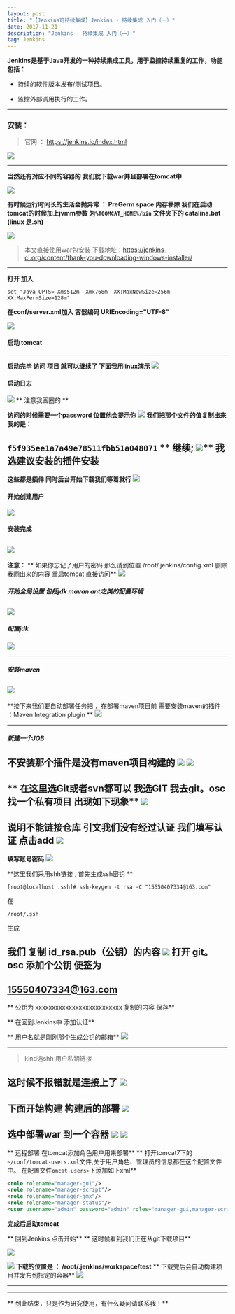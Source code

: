 ```yaml
---
layout: post
title: "【Jenkins可持续集成】Jenkins - 持续集成 入门（一）"
date: 2017-11-21 
description: "Jenkins - 持续集成 入门（一）"
tag: Jenkins
--- 
```


  

**Jenkins是基于Java开发的一种持续集成工具，用于监控持续重复的工作，功能包括：**
* 持续的软件版本发布/测试项目。

* 监控外部调用执行的工作。
------------------------
### 安装：
>官网 ： https://jenkins.io/index.html

[![](http://4315e09a.wiz03.com/share/resources/a24925ba-9e8f-4e24-bec1-643b4016d1e4/index_files/51371bd1-320c-4edd-9433-75a9d56625a9.png)](http://4315e09a.wiz03.com/share/resources/a24925ba-9e8f-4e24-bec1-643b4016d1e4/index_files/51371bd1-320c-4edd-9433-75a9d56625a9.png)

-------------------------------------------------------------------------------------------------------

**当然还有对应不同的容器的 我们就下载war并且部署在tomcat中**

![](http://4315e09a.wiz03.com/share/resources/a24925ba-9e8f-4e24-bec1-643b4016d1e4/index_files/adc67354-ffd5-4da7-87a2-d82e87ec3d2a.png)

**有时候运行时间长的生活会抛异常 ： PreGerm space 内存移除  我们在启动tomcat的时候加上jvmm参数
为``%T0OMCAT_HOME%/bin`` 文件夹下的 catalina.bat (linux  是.sh)**

![](http://4315e09a.wiz03.com/share/resources/a24925ba-9e8f-4e24-bec1-643b4016d1e4/index_files/792c36f6-1156-44f9-8529-0b1244474d0e.png)
>本文直接使用war包安装 下载地址：https://jenkins-ci.org/content/thank-you-downloading-windows-installer/
-------------------------------------------------------------------------------------------------------
**打开 加入**

```
set "Java_OPTS=-Xms512m -Xmx768m -XX:MaxNewSize=256m -XX:MaxPermSize=128m"
```

**在conf/server.xml加入 容器编码  URIEncoding="UTF-8"**

![](http://4315e09a.wiz03.com/share/resources/a24925ba-9e8f-4e24-bec1-643b4016d1e4/index_files/0.882891870219132.png)

#### 启动 tomcat  
-------------------------------------------------------------------------------------------------------
**启动完毕 访问 项目 就可以继续了 下面我用linux演示**
![](http://4315e09a.wiz03.com/share/resources/a24925ba-9e8f-4e24-bec1-643b4016d1e4/index_files/1bcdc6ce-2c80-4c27-b53d-90cb33607167.png)
#### 启动日志
![](http://4315e09a.wiz03.com/share/resources/a24925ba-9e8f-4e24-bec1-643b4016d1e4/index_files/c8a1cf8c-6fe3-433b-ac0c-d96617479253.png)
** 注意我画圈的 **

**访问的时候需要一个password  位置他会提示你**
![](http://4315e09a.wiz03.com/share/resources/a24925ba-9e8f-4e24-bec1-643b4016d1e4/index_files/3563e9df-c20d-440d-9d6d-935d800cde6d.png)
**我们把那个文件的值复制出来  我的是：**

``
f5f935ee1a7a49e78511fbb51a048071
``
** 继续;
![](http://4315e09a.wiz03.com/share/resources/a24925ba-9e8f-4e24-bec1-643b4016d1e4/index_files/d3d7aa70-65eb-43bb-a902-77e7cb474ad0.jpg)**
**我选建议安装的插件安装**
-------------------------------------------------------------------------------------------------------
**这些都是插件  同时后台开始下载我们等着就行**
![](http://4315e09a.wiz03.com/share/resources/a24925ba-9e8f-4e24-bec1-643b4016d1e4/index_files/dd65eb05-8bcc-4365-9a16-6ba3cf70ce96.png)
#### 开始创建用户
![](http://4315e09a.wiz03.com/share/resources/a24925ba-9e8f-4e24-bec1-643b4016d1e4/index_files/79ec3fbd-1cac-4d4b-a303-45716411db9b.png)
####  安装完成

 [![](http://4315e09a.wiz03.com/share/resources/a24925ba-9e8f-4e24-bec1-643b4016d1e4/index_files/abe506a0-ba4c-4114-b535-0f107a5e8428.png)](http://4315e09a.wiz03.com/share/resources/a24925ba-9e8f-4e24-bec1-643b4016d1e4/index_files/abe506a0-ba4c-4114-b535-0f107a5e8428.png)
-------------------------------------------------------------------------------------------------------
**注意：**
**  如果你忘记了用户的密码 那么请到位置  /root/.jenkins/config.xml  删除我圈出来的内容  重启tomcat 直接访问**
 ![](http://4315e09a.wiz03.com/share/resources/a24925ba-9e8f-4e24-bec1-643b4016d1e4/index_files/2448e422-6a28-4517-97cb-63f3c388e31d.png)
 ##### 开始全局设置 包括jdk mavan ant之类的配置环境
[![](http://4315e09a.wiz03.com/share/resources/a24925ba-9e8f-4e24-bec1-643b4016d1e4/index_files/5d829494-d1f2-4eb1-918d-66aee782e93c.png)](http://4315e09a.wiz03.com/share/resources/a24925ba-9e8f-4e24-bec1-643b4016d1e4/index_files/5d829494-d1f2-4eb1-918d-66aee782e93c.png)
-------------------------------------------------------------------------------------------------------
##### 配置jdk
[![](http://4315e09a.wiz03.com/share/resources/a24925ba-9e8f-4e24-bec1-643b4016d1e4/index_files/680f01ce-1f6a-434f-8535-f8b626706d9f.png)](http://4315e09a.wiz03.com/share/resources/a24925ba-9e8f-4e24-bec1-643b4016d1e4/index_files/680f01ce-1f6a-434f-8535-f8b626706d9f.png)

-------------------------------------------------------------------------------------------------------
##### 安装maven
[![](http://4315e09a.wiz03.com/share/resources/a24925ba-9e8f-4e24-bec1-643b4016d1e4/index_files/e3bd7693-18b4-4654-a6ae-335240bb2b6a.png)](http://4315e09a.wiz03.com/share/resources/a24925ba-9e8f-4e24-bec1-643b4016d1e4/index_files/e3bd7693-18b4-4654-a6ae-335240bb2b6a.png)
-------------------------------------------------------------------------------------------------------
**接下来我们要自动部署任务把 ，在部署maven项目前  需要安装maven的插件  ：Maven Integration plugin **
[![](http://4315e09a.wiz03.com/share/resources/a24925ba-9e8f-4e24-bec1-643b4016d1e4/index_files/a174f417-9f14-47c7-a0ea-4dc31162506c.png)](http://4315e09a.wiz03.com/share/resources/a24925ba-9e8f-4e24-bec1-643b4016d1e4/index_files/a174f417-9f14-47c7-a0ea-4dc31162506c.png)

--------------------------------------------------

#####  新建一个JOB
  不安装那个插件是没有maven项目构建的
![](http://4315e09a.wiz03.com/share/resources/a24925ba-9e8f-4e24-bec1-643b4016d1e4/index_files/8b5266b4-ccae-493a-bdd2-65ba43b450d7.png)
[![](http://4315e09a.wiz03.com/share/resources/a24925ba-9e8f-4e24-bec1-643b4016d1e4/index_files/d6ce777e-f702-469d-83ab-cd402e3c1542.png)](http://4315e09a.wiz03.com/share/resources/a24925ba-9e8f-4e24-bec1-643b4016d1e4/index_files/d6ce777e-f702-469d-83ab-cd402e3c1542.png)
-------------------------------------------------------------------------------------------------------
** 在这里选Git或者svn都可以 我选GIT 我去git。osc找一个私有项目  出现如下现象**
[![](http://4315e09a.wiz03.com/share/resources/a24925ba-9e8f-4e24-bec1-643b4016d1e4/index_files/8db9ca02-7bb5-4b4c-8323-e8fbdcc9cb01.png)](http://4315e09a.wiz03.com/share/resources/a24925ba-9e8f-4e24-bec1-643b4016d1e4/index_files/8db9ca02-7bb5-4b4c-8323-e8fbdcc9cb01.png)
-------------------------------------------------------------------------------------------------------
**说明不能链接仓库 引文我们没有经过认证 我们填写认证  点击add**
[![](http://4315e09a.wiz03.com/share/resources/a24925ba-9e8f-4e24-bec1-643b4016d1e4/index_files/ef6b1e01-3885-4b1e-93df-924626be9a48.png)](http://4315e09a.wiz03.com/share/resources/a24925ba-9e8f-4e24-bec1-643b4016d1e4/index_files/ef6b1e01-3885-4b1e-93df-924626be9a48.png)
-------------------------------------------------------------------------------------------------------
**填写账号密码**
 ![](http://4315e09a.wiz03.com/share/resources/a24925ba-9e8f-4e24-bec1-643b4016d1e4/index_files/f153b4c9-c1ce-4514-96df-4a0cac17ea14.png) 

**这里我们采用shh链接 , 首先生成ssh密钥 **

```shell
[root@localhost .ssh]# ssh-keygen -t rsa -C "15550407334@163.com"
```

在

```shell
/root/.ssh
```

生成

 我们 复制 id_rsa.pub（公钥）的内容
![](http://4315e09a.wiz03.com/share/resources/a24925ba-9e8f-4e24-bec1-643b4016d1e4/index_files/52f7944d-b3d7-4469-8294-05dc184e5fe9.png)
打开 git。osc 添加个公钥 
便签为
---------------------------------------------------------------------------------------------------------
**15550407334@163.com**
--------------------------------------------------------------------------------------------------------

** 公钥为 xxxxxxxxxxxxxxxxxxxxxxxxxx 复制的内容  保存**

** 在回到Jenkins中  添加认证**

** 用户名就是刚刚那个生成公钥的邮箱**
![](http://4315e09a.wiz03.com/share/resources/a24925ba-9e8f-4e24-bec1-643b4016d1e4/index_files/ca7c5327-0c9d-41f0-89b8-0a57f6c71bc2.png)

----------------------------------------------------------------------------------------------------------------------
> kind选shh 用户私钥链接

**这时候不报错就是连接上了**
 [![](http://4315e09a.wiz03.com/share/resources/a24925ba-9e8f-4e24-bec1-643b4016d1e4/index_files/6d512611-8dc5-4b4d-b5fd-f7948789d3e9.png)](http://4315e09a.wiz03.com/share/resources/a24925ba-9e8f-4e24-bec1-643b4016d1e4/index_files/6d512611-8dc5-4b4d-b5fd-f7948789d3e9.png)
------------------------------------------------------------------------------------------------------
**下面开始构建 构建后的部署**
[![](http://4315e09a.wiz03.com/share/resources/a24925ba-9e8f-4e24-bec1-643b4016d1e4/index_files/d8ffd124-d7df-44db-85fb-20740403cf62.png)](http://4315e09a.wiz03.com/share/resources/a24925ba-9e8f-4e24-bec1-643b4016d1e4/index_files/d8ffd124-d7df-44db-85fb-20740403cf62.png)
---------------------------------------------------------------------------------------------------------
**选中部署war 到一个容器**
![](http://4315e09a.wiz03.com/share/resources/a24925ba-9e8f-4e24-bec1-643b4016d1e4/index_files/clip_image0019d2dce2d-430e-4c26-996f-13399724a6cf.png)
[![](http://4315e09a.wiz03.com/share/resources/a24925ba-9e8f-4e24-bec1-643b4016d1e4/index_files/clip_image0019d2dce2d-430e-4c26-996f-13399724a6cf.png)](http://4315e09a.wiz03.com/share/resources/a24925ba-9e8f-4e24-bec1-643b4016d1e4/index_files/clip_image0019d2dce2d-430e-4c26-996f-13399724a6cf.png)
-------------------------------------------------------------------------------------------------------------------
** 远程部署 在tomcat添加角色用户用来部署**
** 打开tomcat7下的``~/conf/tomcat-users.xml``文件,关于用户角色、管理员的信息都在这个配置文件中。   在配置文件``omcat-users>``下添加如下xml**

```xml
<role rolename="manager-gui"/> 
<role rolename="manager-script"/>
<role rolename="manager-jmx"/> 
<role rolename="manager-status"/>
<user username="admin" password="admin" roles="manager-gui,manager-script,manager-jmx,manager-status"/>
```

**完成后启动tomcat**

** 回到Jenkins 点击开始**
** 这时候看到我们正在从git下载项目**

![](http://4315e09a.wiz03.com/share/resources/a24925ba-9e8f-4e24-bec1-643b4016d1e4/index_files/67448c95-ae15-498e-a4a6-36efceeadf1b.png)

![](http://4315e09a.wiz03.com/share/resources/a7f5677b-7a58-4e2c-a8eb-61d69ea507f0/index_files/0.7941991102388417.png)
**下载的位置是 ： /root/.jenkins/workspace/test**
** 下载完后会自动构建项目并发布到指定的容器**
![](http://4315e09a.wiz03.com/share/resources/a24925ba-9e8f-4e24-bec1-643b4016d1e4/index_files/6f405743-a1fd-4467-8d88-08c4a0f0e936.png)

--------------------------------------------------------------------------------------------------------------------
------------------------------------------------------------------------------------------------------------------------
** 到此结束，只是作为研究使用，有什么疑问请联系我！**
